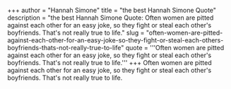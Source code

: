 +++
author = "Hannah Simone"
title = "the best Hannah Simone Quote"
description = "the best Hannah Simone Quote: Often women are pitted against each other for an easy joke, so they fight or steal each other's boyfriends. That's not really true to life."
slug = "often-women-are-pitted-against-each-other-for-an-easy-joke-so-they-fight-or-steal-each-others-boyfriends-thats-not-really-true-to-life"
quote = '''Often women are pitted against each other for an easy joke, so they fight or steal each other's boyfriends. That's not really true to life.'''
+++
Often women are pitted against each other for an easy joke, so they fight or steal each other's boyfriends. That's not really true to life.
